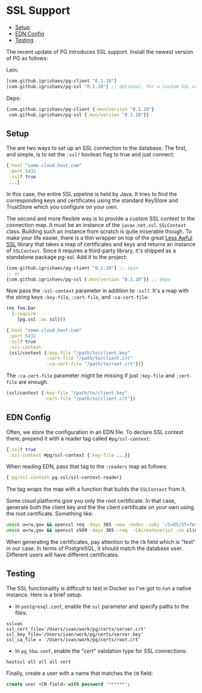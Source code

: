 # SSL Support

<!-- toc -->

- [Setup](#setup)
- [EDN Config](#edn-config)
- [Testing](#testing)

<!-- tocstop -->

The recent update of PG introduces SSL support. Install the newest version of PG
as follows:

Lein:

~~~clojure
[com.github.igrishaev/pg-client "0.1.10"]
[com.github.igrishaev/pg-ssl "0.1.10"] ;; optional, for a custom SSL context
~~~

Deps:

~~~clojure
{com.github.igrishaev/pg-client {:mvn/version "0.1.10"}
 com.github.igrishaev/pg-ssl {:mvn/version "0.1.10"}}
~~~

## Setup

The are two ways to set up an SSL connection to the database. The first, and
simple, is to set the `:ssl?` boolean flag to true and just connect:

~~~clojure
{:host "some.cloud.host.com"
 :port 5432
 :ssl? true
 ...}
~~~

In this case, the entire SSL pipeline is held by Java. It tries to find the
corresponding keys and certificates using the standard KeyStore and TrustStore
which you configure on your own.

[less-awful-ssl]: https://github.com/aphyr/less-awful-ssl

The second and more flexible way is to provide a custom SSL context to the
connection map. It must be an instance of the `javax.net.ssl.SSLContext`
class. Building such an instance from scratch is quite miserable though. To make
your life easier, there is a thin wrapper on top of the great [Less Awful
SSL][less-awful-ssl] library that takes a map of certificates and keys and
returns an instance of `SSLContext`. Since it requires a third-party library,
it's shipped as a standalone package pg-ssl. Add it to the project:

~~~clojure
[com.github.igrishaev/pg-client "0.1.10"] ;; lein
;; or
{com.github.igrishaev/pg-ssl {:mvn/version "0.1.10"}} ;; deps
~~~

Now pass the `:ssl-context` parameter in addition to `:ssl?`. It's a map with
the string keys `:key-file`, `:cert-file`, and `:ca-cert-file`:

~~~clojure
(ns foo.bar
  (:require
    [pg.ssl :as ssl]))

{:host "some.cloud.host.com"
 :port 5432
 :ssl? true
 :ssl-context
 (ssl/context {:key-file "/path/to/client.key"
               :cert-file "/path/to/client.crt"
               :ca-cert-file "/path/to/root.crt"})}
~~~

The `:ca-cert-file` parameter might be missing if just `:key-file` and
`:cert-file` are enough.

~~~clojure
(ssl/context {:key-file "/path/to/client.key"
              :cert-file "/path/to/client.crt"})
~~~

## EDN Config

Often, we store the configuration in an EDN file. To declare SSL context there,
prepend it with a reader tag called `#pg/ssl-context`:

~~~clojure
{:ssl? true
 :ssl-context #pg/ssl-context {:key-file ...}}
~~~

When reading EDN, pass that tag to the `:readers` map as follows:

~~~clojure
{'pg/ssl-context pg.ssl/ssl-context-reader}
~~~

The tag wraps the map with a function that builds the `SSLContext` from it.

Some cloud platforms give you only the root certificate. In that case, generate
both the client key and the the client certificate on your own using the root
certificate. Something like:

~~~bash
umask u=rw,go= && openssl req -days 365 -new -nodes -subj '/C=US/ST=Test/L=Test/O=Personal/OU=Personal/emailAddress=test@test.com/CN=test' -keyout client.key -out client.csr
umask u=rw,go= && openssl x509 -days 365 -req  -CAcreateserial -in client.csr -CA root.crt -CAkey server.key -out client.crt
~~~

When generating the certificates, pay attention to the `CN` field which is
"test" in our case. In terms of PostgreSQL, it should match the database
user. Different users will have different certificates.

## Testing

The SSL functionality is difficult to test in Docker so I've got to run a native
instance. Here is a brief setup.

- In `postgresql.conf`, enable the `ssl` parameter and specify paths to the
  files:

~~~
ssl=on
ssl_cert_file='/Users/ivan/work/pg/certs/server.crt'
ssl_key_file='/Users/ivan/work/pg/certs/server.key'
ssl_ca_file = '/Users/ivan/work/pg/certs/root.crt'
~~~

- In `pg_hba.conf`, enable the "cert" validation type for SSL connections:

~~~
hostssl all all all cert
~~~

Finally, create a user with a name that matches the `CN` field:

~~~sql
create user <CN-field> with password '******';
~~~
